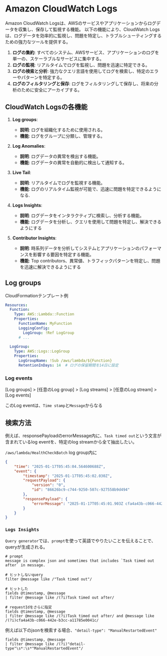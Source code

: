 # Amazon CloudWatch Logs

Amazon CloudWatch Logsは、AWSのサービスやアプリケーションからログデータを収集し、保存して監視する機能。
以下の機能により、CloudWatch Logsは、ログデータを効率的に監視し、問題を特定し、トラブルシューティングするための強力なツールを提供する。

1. **ログの集約**: すべてのシステム、AWSサービス、アプリケーションのログを単一の、スケーラブルなサービスに集中する。
2. **ログの監視**: リアルタイムでログを監視し、問題を迅速に特定できる。
3. **ログの検索と分析**: 強力なクエリ言語を使用してログを検索し、特定のエラーやパターンを特定する。
4. **ログのフィルタリングと保存**: ログをフィルタリングして保存し、将来の分析のために安全にアーカイブする。

## CloudWatch Logsの各機能

1. **Log groups**:
   - **説明**: ログを組織化するために使用される。
   - **機能**: ログをグループに分類し、管理する。

2. **Log Anomalies**:
   - **説明**: ログデータの異常を検出する機能。
   - **機能**: ログデータの異常を自動的に検出して通知する。

3. **Live Tail**:
   - **説明**: リアルタイムでログを監視する機能。
   - **機能**: ログのリアルタイム監視が可能で、迅速に問題を特定できるようになる.

4. **Logs Insights**:
   - **説明**: ログデータをインタラクティブに検索し、分析する機能。
   - **機能**: ログデータを分析し、クエリを使用して問題を特定し、解決できるようにする

5. **Contributor Insights**:
   - **説明**: 時系列データを分析してシステムとアプリケーションのパフォーマンスを影響する要因を特定する機能。
   - **機能**: Top contributors、異常値、トラフィックパターンを特定し、問題を迅速に解決できるようにする

## Log groups

CloudFormationテンプレート例

```yaml
Resources:
  Function:
    Type: AWS::Lambda::Function
    Properties:
      FunctionName: MyFunction
      LoggingConfig:
        LogGroup: !Ref LogGroup
      # ...
  
  LogGroup:
    Type: AWS::Logs::LogGroup
    Properties:
      LogGroupName: !Sub /aws/lambda/${Function}
      RetentionInDays: 14  # ログの保留期間を14日に設定
```

### Log events

[Log groups] > [任意のLog group] > [Log streams] > [任意のLog stream] > [Log events]

このLog eventは、`Time stamp`と`Message`からなる

## 検索方法

例えば、responsePayloadのerrorMessage内に、`Task timed out`という文言が含まれているlog eventを、特定のlog streamから全て抽出したい。

`/aws/lambda/HealthCheckBatch` log group内に

```json
{
    "time": "2025-01-17T05:45:04.564600688Z",
    "event": {
        "timestamp": "2025-01-17T05:45:02.030Z",
        "requestPayload": {
            "version": "0",
            "id": "86626bc9-c744-9250-507c-927558b9d494"
        },
        "responsePayload": {
            "errorMessage": "2025-01-17T05:45:01.903Z cfa4a43b-c066-442e-b3cc-a11785e0041c Task timed out after 32.01 seconds"
        }
    }
}
```

### `Logs Insights`

`Query generator`では、`prompt`を使って英語でやりたいことを伝えることで、queryが生成される。

```prompt
# prompt
message is complex json and sometimes that includes `Task timed out after` in message.
```

```query
# ヒットしないquery
filter @message like /"Task timed out"/
```

```query
# ヒットした
fields @timestamp, @message 
| filter @message like /(?i)Task timed out after/
```

```query
# requestIdをさらに指定
fields @timestamp, @message 
| filter @message like /(?i)Task timed out after/ and @message like /(?i)cfa4a43b-c066-442e-b3cc-a11785e0041c/
```

例えば以下のjsonを検索する場合、`"detail-type": "ManualRestartedEvent"`

```query
fields @timestamp, @message 
| filter @message like /(?i)"detail-type"\s*:\s*"ManualRestartedEvent"/
```

